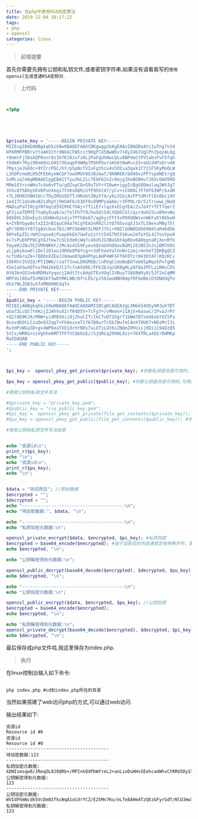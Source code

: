 ```yaml
---
title: 在php中使用RSA加密算法
date: 2019-12-04 16:17:22
tags:
- php
- openssl
categories: linux
---
```

> 前情提要

首先你需要先拥有公钥和私钥文件,或者密钥字符串,如果没有请看我写的`使用openssl生成普通RSA密钥对`.

> 上代码

```php


<?php





$private_key = '-----BEGIN PRIVATE KEY-----
MIIEvgIBADANBgkqhkiG9w0BAQEFAASCBKgwggSkAgEAAoIBAQDeAtc1uTng7nJd
HfKRMFPBRrvYtxAKViYrONkkCFW5cit9HgPlX5NwWDv7+8yZ4b7UgCPn7pqzAL8g
+9omtFj5DaXQP0onr8z1b7KJ0zxfiKL2PaFqUhNwiQLu8NPdeCtPVtabsPvF5fqh
thdm0+7Ryi90o60sLO4573baqpP4WHp7PGhPbvrsHS6tNwRvs25+aUCddPxQrv40
7MysjeJG60c+9YZrcP6C/hY/p5pNcTV2uFg3Szu4s5OIsa3qxk1CYjSFSKyMoOLW
L3hDPznm0LH9ZFEb6yxWCGF7owVMUV9UJBs6wT/9KNREKrb040vzPP7spdNEtrgQ
SsMczqlHAgMBAAECggEBAItTyw3bLZic7EbF6Zn2c0mjg3XxBO8Hu7J6XcOAO5RD
M0m1EYrcnWHu7c4o6vFTu/gOZvpCQvG9sTUY+YI6wm+iggIcBgS8Dmulaq2WVJg7
3tGcQfXAhpSkV6PunXeq17tV6x8QRiGfP9hGt47/yCv+sCOKKL7Ff8f6IWP/kxdR
+7LJOH92hBH1UccTOyZRbSQ5TT/HKebtZWy5fA/ykLU1bjAzFPtUMrFtEn8bcj9V
ie41TC2aVaKoBZsdhpYj9HhAFkcb3EF9c09MPsamAb/r3FP0LrD/S1frcwwLjNaO
MADsyPaTINjgYNfmqtdS9IRHCfOAj+fTiiEf+lqzXxECgYEA/2sJoXf+TFT7qer2
gF3joaTEMfE7twDyXuq6/w/folFhTY9/hwSdc5dLVQbDCGlcqsrdoH2Scu09evWu
88bEKL1GbxEy1LUGHWvOzxdjx7PTh8e67/qghyjFFt5sP0XOQWsvnWEFyKY88koH
k+ZYBYbgw8stxZZ2nB1quC04a7kCgYEA3oRR2lztQ785vsq5J3xTLI0exvMNy75l
qPr3O9EvY072gAVcbun762/0PC66mNt5LMEPJ7hi+XNIlQdWDDXbOXN4taR46dDb
90YeEpZILrWXCnqseAjPuap6kEk7UwFu1zttt5XGTNI5SKue2mToYSL427osVpo0
kc7sPuE8PP8CgYAJtkw7c5Cb3m9jWqfc4bUSJG3BaGbY4pRUv6A0qqnaRjXo+Rfk
TmyeRJZ8uTEZVMhNRkF/JMc4z4SS9FyesGQtGGVhO8ovBGMjI0JN5ZnJsjDM7O9S
yLjp6sbzw6liDol1O1ooJdROeOPAYsg++3dFXoeValhnNv1zmjrAnheTIQKBgQCZ
ncfUdGroZk+7Q8DnXZEeJJ6mwo03p04PhpLAHP4WFSFf6FOTzr04IKYAFlKDzKCv
IOkRht3tUIU/PT1OWK/rzaf73nwLD0GMSD/inRVgCcUoWuBOTeb6SpMqoSPvfgHD
XSe1ohSwXEFnxfN42kkDJl2fc7vAXd0E/FFkZ6JqiQKBgHLybFQaIMTLziRHcCDS
0YA3knGS3x6dRDMaYyqocj2AdtItcAHg5TExVOqlIVBuyT38GBWXy8i53f2nCqMM
NMfdsl6Ewf5nMASkY3wOtMKLNB/0f+LEb/pJS62woNNH8mpf0FGeNeiDtDNddgTn
Hte7WLZGB3uXfoMBbM0E4qTo
-----END PRIVATE KEY-----
';
$public_key = '-----BEGIN PUBLIC KEY-----
MIIBIjANBgkqhkiG9w0BAQEFAAOCAQ8AMIIBCgKCAQEA3gLXNbk54O5yXR3ykTBT
wUa72LcQClYmKzjZJAhVuXIrfR4D5V+TcFg7+/vMmeG+1IAj5+6aswC/IPvaJrRY
+Q2l0D9KJ6/M9W+yidM8X4ii9j2halITcIkC7vDT3XgrT1bWm7D7xeX6obYXZtPu
0covdKOtLCzuOe922qqT+Fh6ezxoT2767B0urTcEb7NufmlAnXT8UK7+NOzMrI3i
RutHPvWGa3D+gv4WP6eaTXE1drhYN0s7uLOTiLGt6sZNQmI0hUisjKDi1i94Qz85
5tCx/WRRG+ssVghhe6MFTFFfVCQbOsE//SjURCq29ONL8zz+7KXTRLa4EErDHM6p
RwIDAQAB
-----END PUBLIC KEY-----
';



$pi_key =  openssl_pkey_get_private($private_key); #判断私钥是否是可用的，可用返回资源id Resource id

$pu_key = openssl_pkey_get_public($public_key); #判断公钥是否是可用的,可用返回资源id Resource id

#使用公钥和私钥文件写法

#$private_key = "private_key.pem";
#$public_key = "rsa_public_key.pem";
#$pi_key =  openssl_pkey_get_private(file_get_contents($private_key)); #判断私钥是否是可用的，可用返回资源id Resource id
#$pu_key = openssl_pkey_get_public(file_get_contents($public_key)); #判断公钥是否是可用的,可用返回资源id Resource id

#使用公钥和私钥文件写法结束


echo "资源id\n";
print_r($pi_key);
echo "\n";
echo "资源id\n";
print_r($pu_key);
echo "\n";


$data = "测试而已"; //原始数据
$encrypted = "";
$decrypted = "";
echo "---------------------------------------\n";
echo "待加密数据:", $data, "\n";

echo "---------------------------------------\n";
echo "私钥加密元数据:\n";

openssl_private_encrypt($data, $encrypted, $pi_key); #私钥加密
$encrypted = base64_encode($encrypted); #由于加密后的内容通常含有特殊字符，需要base64转换下，在http请求时要注意urlencode问题
echo $encrypted, "\n";

echo "公钥解密得到元数据:\n";

openssl_public_decrypt(base64_decode($encrypted), $decrypted, $pu_key); #私钥加密的内容通过公钥可用解密出来
echo $decrypted, "\n";

echo "---------------------------------------\n";
echo "公钥加密元数据:\n";

openssl_public_encrypt($data, $encrypted, $pu_key); //公钥加密
$encrypted = base64_encode($encrypted);
echo $encrypted, "\n";

echo "私钥解密得到元数据:\n";
openssl_private_decrypt(base64_decode($encrypted), $decrypted, $pi_key); //私钥解密
echo $decrypted, "\n";


```
最后保存成php文件哈,我这里保存为index.php.

>执行

在linux控制台输入如下命令:

```shell

php index.php #cd到index.php所在的目录

```
当然如果搭建了web访问php的方式,可以通过web访问.

输出结果如下:

    资源id
    Resource id #6
    资源id
    Resource id #8
    ---------------------------------------
    待加密数据:123
    ---------------------------------------
    私钥加密元数据:
    kDNIsmsqw0/JReqOL8J0QRb+/MPInk0XPbWfreL2+anLinDuHHvSEehca4WhvCtRRU5DySlNpgXmUOd7xF4z9EfQEH4KE2TYD5km3O5h1+aPz6AUbmbNDDcqOhob4Ldmbaw5O9m1cdYNXRLyT3CD1773CriSrcuWsQtxyxwa6jzBO8ZP3Ry5bKKAANbCLamwZ0thioIO3PnOoVGsFr6JsM+/kyIKOKBqhJR071cnl3liNt8GwkOIkmj3PWp+tb3+wxEO9ClLH6SNMvE9c2zbTZ+L3BfLWW4EmusNIIcfq9ifi9yFfiJPeNZhilMXH01B4gcRnsBS8vOfiK6NXBLEJw==
    公钥解密得到元数据:
    123
    ---------------------------------------
    公钥加密元数据:
    WVIdFhmNcdk5VcDm0IfkcWqA1oCdrYCZ/E25Mn7Ku/eLfe8AHm4TzQEzGFyrGdT/NlO3mw7ghqoDC+tvGAhUmuOoxXvCTBwGD4+qSYLQ3dpvqt/F0Q8bwNdbZtciczAR4U9lnwyqQ6AlLZcus3ULfMaBtFPaLQqyWVYSM2vNJ4t3zlcDtZMH/gCUMTasSrFVjND6YgA13SReKlX67TJR1KzjrT14QWgSiQaW3Bw4GY/Db7MGocsj0TnYgXoXg47remzgpll1U7l2TpLgq9WEUqs5YMWS3VQ+MAFBN2ghrSzy91npUReQNZdglSmWAna8Dg+/WgjVzj4waugMqLOzGw==
    私钥解密得到元数据:
    123